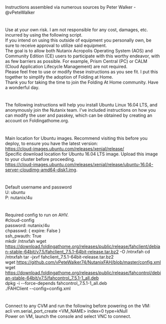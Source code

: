 Instructions assembled via numerous sources by Peter Walker - @vPeteWalker
#
Use at your own risk. I am not responsible for any cost, damages, etc. incurred by using the following script.  
If you intend on using this outside of equipment you personally own, be sure to receive approval to utilize said equipment.  
The goal is to allow both Nutanix Acropolis Operating System (AOS) and Community Edition (CE) users to participate with this worthy endeavor, with as few barriers as possible. For example, Prism Central (PC) or CALM (Cloud Application Lifecycle Management) are not required.  
Please feel free to use or modify these instructions as you see fit. I put this together to simplify the adoption of Folding at Home.  
Thank you for taking the time to join the Folding At Home community.  Have a wonderful day.
#
The following instructions will help you install Ubuntu Linux 16.04 LTS, and anonymously join the Nutanix team.  I've included instructions on how you can modify the user and passkey, which can be obtained by creating an account on Foldingathome.org.
#
Main location for Ubuntu images. Recommend visiting this before you deploy, to ensure you have the latest version:  
https://cloud-images.ubuntu.com/releases/xenial/release/  
Specific download location for Ubuntu 16.04 LTS image. Upload this image to your cluster before proceeding.  
https://cloud-images.ubuntu.com/releases/xenial/release/ubuntu-16.04-server-cloudimg-amd64-disk1.img.  
#
Default username and password  
U: ubuntu  
P: nutanix/4u  
#
Required config to run on AHV.  
#cloud-config  
password: nutanix/4u  
chpasswd: { expire: False }  
ssh_pwauth: True  
mkdir /ntnxfah
wget https://download.foldingathome.org/releases/public/release/fahclient/debian-stable-64bit/v7.5/fahclient_7.5.1-64bit-release.tar.bz2 -O /ntnxfah
cd /ntnxfah
tar -jxvf fahclient_7.5.1-64bit-release.tar.bz2  
wget https://github.com/vPeteWalker74/NutanixFAH/blob/master/config.xml  
wget https://download.foldingathome.org/releases/public/release/fahcontrol/debian-stable-64bit/v7.5/fahcontrol_7.5.1-1_all.deb  
dpkg -i --force-depends fahcontrol_7.5.1-1_all.deb  
./FAHClient --config=config.xml  
#
Connect to any CVM and run the following before powering on the VM:  
acli vm.serial_port_create <VM_NAME> index=0 type=kNull  
Power on VM, launch the console and select VNC to connect.  
